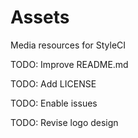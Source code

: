 # Assets

Media resources for StyleCI

TODO: Improve README.md

TODO: Add LICENSE

TODO: Enable issues

TODO: Revise logo design
